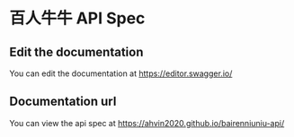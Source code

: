 # 百人牛牛 API Spec

## Edit the documentation

You can edit the documentation at https://editor.swagger.io/

## Documentation url

You can view the api spec at https://ahvin2020.github.io/bairenniuniu-api/